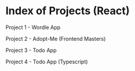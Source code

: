 # Index of Projects (React)

Project 1 - Wordle App

Project 2 - Adopt-Me (Frontend Masters)

Project 3 - Todo App

Project 4 - Todo App (Typescript)


